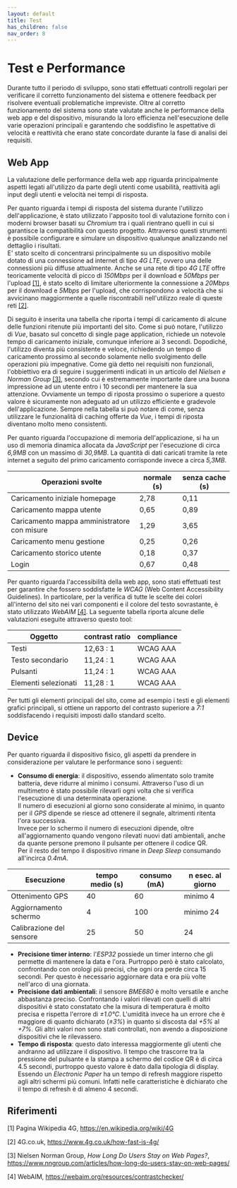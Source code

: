 ```yaml
---
layout: default
title: Test
has_children: false
nav_order: 8
---
```


# Test e Performance
Durante tutto il periodo di sviluppo, sono stati effettuati controlli regolari per verificare il corretto funzionamento del sistema e ottenere feedback per risolvere eventuali problematiche impreviste. Oltre al corretto funzionamento del sistema sono state valutate anche le performance della web app e del dispositivo, misurando la loro efficienza nell'esecuzione delle varie operazioni principali e garantendo che soddisfino le aspettative di velocità e reattività che erano state concordate durante la fase di analisi dei requisiti.

## Web App
La valutazione delle performance della web app riguarda principalmente aspetti legati all'utilizzo da parte degli utenti come usabilità, reattività agli input degli utenti e velocità nei tempi di risposta.

Per quanto riguarda i tempi di risposta del sistema durante l'utilizzo dell'applicazione, è stato utilizzato l'apposito tool di valutazione fornito con i moderni browser basati su *Chromium* tra i quali rientrano quelli in cui si garantisce la compatibilità con questo progetto. Attraverso questi strumenti è possibile configurare e simulare un dispositivo qualunque analizzando nel dettaglio i risultati.\
E' stato scelto di concentrarsi principalmente su un dispositivo mobile dotato di una connessione ad internet di tipo *4G LTE*, ovvero una delle connessioni più diffuse attualmente.
Anche se una rete di tipo *4G LTE* offre teoricamente velocità di picco di *150Mbps* per il download e *50Mbps* per l'upload <a href="#1">[1]</a>, è stato scelto di limitare ulteriormente la connessione a *20Mbps* per il download e *5Mbps* per l'upload, che corrispondono a velocità che si avvicinano maggiormente a quelle riscontrabili nell'utilizzo reale di queste reti <a href="#2">[2]</a>.

Di seguito è inserita una tabella che riporta i tempi di caricamento di alcune delle funzioni ritenute più importanti del sito.
Come si può notare, l'utilizzo di *Vue*, basato sul concetto di single page application, richiede un notevole tempo di caricamento iniziale, comunque inferiore ai 3 secondi. Dopodiché, l'utilizzo diventa più consistente e veloce, richiedendo un tempo di caricamento prossimo al secondo solamente nello svolgimento delle operazioni più impegnative. Come già detto nei requisiti non funzionali, l'obbiettivo era di seguire i suggerimenti indicati in un articolo del *Nielsen e Norman Group* <a href="#3">[3]</a>, secondo cui è estremamente importante dare una buona impressione ad un utente entro i 10 secondi per mantenere la sua attenzione. Ovviamente un tempo di riposta prossimo o superiore a questo valore è sicuramente non adeguato ad un utilizzo efficiente e gradevole dell'applicazione. Sempre nella tabella si può notare di come, senza utilizzare le funzionalità di caching offerte da *Vue*, i tempi di riposta diventano molto meno consistenti.

Per quanto riguarda l'occupazione di memoria dell'applicazione, si ha un uso di memoria dinamica allocata da *JavaScript* per l'esecuzione di circa *6,9MB* con un massimo di *30,9MB*. La quantità di dati caricati tramite la rete internet a seguito del primo caricamento corrisponde invece a circa *5,3MB*.

|**Operazioni svolte**|**normale (s)**|**senza cache (s)**|
|---------------------|---------------|-------------------|
| Caricamento iniziale homepage | 2,78 | 0,11 |
| Caricamento mappa utente | 0,65 | 0,89 |
| Caricamento mappa amministratore con misure | 1,29 | 3,65 |
| Caricamento menu gestione | 0,25 | 0,26 |
| Caricamento storico utente | 0,18 | 0,37 |
| Login | 0,67 | 0,48 |

Per quanto riguarda l'accessibilità della web app, sono stati effettuati test per garantire che fossero soddisfatte le *WCAG* (Web Content Accessibility Guidelines). In particolare, per la verifica di tutte le scelte dei colori all'interno del sito nei vari componenti e il colore del testo sovrastante, è stato utilizzato *WebAIM* <a href="#4">[4]</a>. La seguente tabella riporta alcune delle valutazioni eseguite attraverso questo tool:

|**Oggetto**|**contrast ratio**|**compliance**|
|-----------|------------------|--------------|
| Testi | 12,63 : 1 | WCAG AAA |
| Testo secondario | 11,24 : 1 | WCAG AAA |
| Pulsanti | 11,24 : 1 | WCAG AAA |
| Elementi selezionati | 11,28 : 1 | WCAG AAA |

Per tutti gli elementi principali del sito, come ad esempio i testi e gli elementi grafici principali, si ottiene un rapporto del contrasto superiore a *7:1* soddisfacendo i requisiti imposti dallo standard scelto.

## Device
Per quanto riguarda il dispositivo fisico, gli aspetti da prendere in considerazione per valutare le performance sono i seguenti:
- **Consumo di energia**: il dispositivo, essendo alimentato solo tramite batteria, deve ridurre al minimo i consumi. Attraverso l'uso di un multimetro è stato possibile rilevarli ogni volta che si verifica l'esecuzione di una determinata operazione.\
Il numero di esecuzioni al giorno sono considerate al minimo, in quanto per il *GPS* dipende se riesce ad ottenere il segnale, altrimenti ritenta l'ora successiva. \
Invece per lo schermo il numero di esecuzioni dipende, oltre all'aggiornamento quando vengono rilevati nuovi dati ambientali, anche da quante persone premono il pulsante per ottenere il codice QR. \
Per il resto del tempo il dispositivo rimane in *Deep Sleep* consumando all'incirca *0.4mA*.

|**Esecuzione**|**tempo medio (s)**|**consumo (mA)**|**n esec. al giorno**|
|--------------|-------------------|----------------|---------------------|
| Ottenimento GPS | 40 | 60 | minimo 4 |
| Aggiornamento schermo | 4 | 100 | minimo 24 |
| Calibrazione del sensore | 25 | 50 | 24 |

- **Precisione timer interno**: l'*ESP32* possiede un timer interno che gli permette di mantenere la data e l'ora. Purtroppo però è stato calcolato, confrontando con orologi più precisi, che ogni ora perde circa 15 secondi. Per questo è necessario aggiornare data e ora più volte nell'arco di una giornata.
- **Precisione dati ambientali**: il sensore *BME680* è molto versatile e anche abbastanza preciso. Confrontando i valori rilevati con quelli di altri dispositivi è stato constatato che la misura di temperatura è molto precisa e rispetta l'errore di *±1.0°C*. L'umidità invece ha un errore che è maggiore di quanto dichiarato (*±3\%*) in quanto si discosta dal *+5\%* al *+7\%*. Gli altri valori non sono stati controllati, non avendo a disposizione dispositivi che le rilevassero.
- **Tempo di risposta**: questo dato interessa maggiormente gli utenti che andranno ad utilizzare il dispositivo. Il tempo che trascorre tra la pressione del pulsante e la stampa a schermo del codice QR è di circa 4.5 secondi, purtroppo questo valore è dato dalla tipologia di display. Essendo un *Electronic Paper* ha un tempo di refresh maggiore rispetto agli altri schermi più comuni. Infatti nelle caratteristiche è dichiarato che il tempo di refresh è di almeno 4 secondi.

## Riferimenti

<a id="1">[1]</a> Pagina Wikipedia 4G, https://en.wikipedia.org/wiki/4G

<a id="2">[2]</a> 4G.co.uk, https://www.4g.co.uk/how-fast-is-4g/

<a id="3">[3]</a> Nielsen Norman Group, *How Long Do Users Stay on Web Pages?*, https://www.nngroup.com/articles/how-long-do-users-stay-on-web-pages/

<a id="4">[4]</a> WebAIM, https://webaim.org/resources/contrastchecker/
